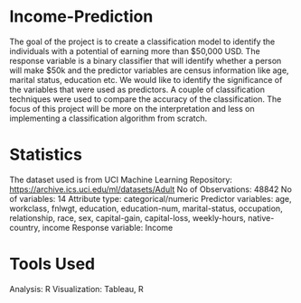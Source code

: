 # Income-Prediction
The goal of the project is to create a classification model to identify the individuals with a potential of earning more than $50,000 USD. The response variable is a binary classifier that will identify whether a person will make $50k and the predictor variables are census information like age, marital status, education etc. We would like to identify the significance of the variables that were used as predictors. A couple of classification techniques were used to compare the accuracy of the classification. The focus of this project will be more on the interpretation and less on implementing a classification algorithm from scratch.

# Statistics

The dataset used is from UCI Machine Learning Repository: https://archive.ics.uci.edu/ml/datasets/Adult No of Observations: 48842
No of variables: 14
Attribute type: categorical/numeric
Predictor variables: age, workclass, fnlwgt, education, education-num, marital-status, occupation, relationship, race, sex, capital-gain, capital-loss, weekly-hours, native-country, income
Response variable: Income


# Tools Used
Analysis: R
Visualization: Tableau, R

